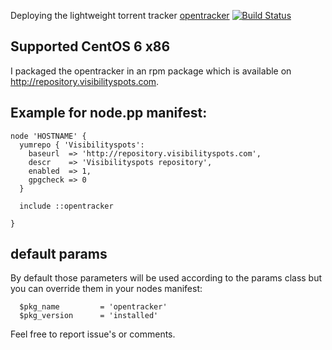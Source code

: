 Deploying the lightweight torrent tracker [opentracker](http://erdgeist.org/arts/software/opentracker/) [![Build Status](https://travis-ci.org/visibilityspots/puppet-opentracker.svg)](https://travis-ci.org/visibilityspots/puppet-opentracker)

## Supported CentOS 6 x86

I packaged the opentracker in an rpm package which is available on http://repository.visibilityspots.com.

## Example for node.pp manifest:

```puppet
node 'HOSTNAME' {
  yumrepo { 'Visibilityspots':
    baseurl  => 'http://repository.visibilityspots.com',
    descr    => 'Visibilityspots repository',
    enabled  => 1,
    gpgcheck => 0
  }

  include ::opentracker

}
```

## default params

By default those parameters will be used according to the params class but you can override them in your nodes manifest:


```puppet
  $pkg_name         = 'opentracker'
  $pkg_version      = 'installed'
```

Feel free to report issue's or comments.
